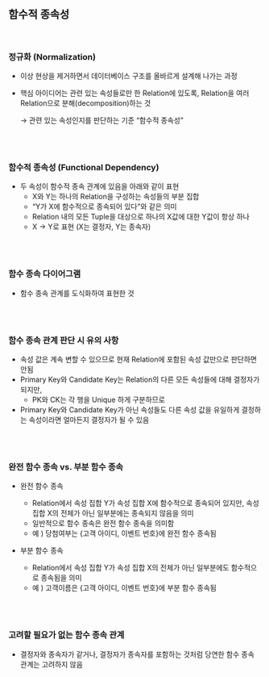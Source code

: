 ## 함수적 종속성

<br>

### 정규화 (Normalization)

- 이상 현상을 제거하면서 데이터베이스 구조를 올바르게 설계해 나가는 과정
- 핵심 아이디어는 관련 있는 속성들로만 한 Relation에 있도록, Relation을 여러 Relation으로 분해(decomposition)하는 것
    
    → 관련 있는 속성인지를 판단하는 기준 “함수적 종속성”
    
<br>
<br>

### 함수적 종속성 (Functional Dependency)

- 두 속성이 함수적 종속 관계에 있음을 아래와 같이 표현
    - X와 Y는 하나의 Relation을 구성하는 속성들의 부분 집합
    - “Y가 X에 함수적으로 종속되어 있다”와 같은 의미
    - Relation 내의 모든 Tuple을 대상으로 하나의 X값에 대한 Y값이 항상 하나
    - X → Y로 표현 (X는 결정자, Y는 종속자)
    
<br>
<br>

### 함수 종속 다이어그램

- 함수 종속 관계를 도식화하여 표현한 것
    
<br>
<br>

### 함수 종속 관계 판단 시 유의 사항

- 속성 값은 계속 변할 수 있으므로 현재 Relation에 포함된 속성 값만으로 판단하면 안됨
- Primary Key와 Candidate Key는 Relation의 다른 모든 속성들에 대해 결정자가 되지만,
    - PK와 CK는 각 행을 Unique 하게 구분하므로
- Primary Key와 Candidate Key가 아닌 속성들도 다른 속성 값을 유일하게 결정하는 속성이라면 얼마든지 결정자가 될 수 있음
    
<br>
<br>

### 완전 함수 종속 vs. 부분 함수 종속

- 완전 함수 종속
    - Relation에서 속성 집합 Y가 속성 집합 X에 함수적으로 종속되어 있지만, 속성 집합 X의 전체가 아닌 일부분에는 종속되지 않음을 의미
    - 일반적으로 함수 종속은 완전 함수 종속을 의미함
    - 예 ) 당첨여부는 {고객 아이디, 이벤트 번호}에 완전 함수 종속됨
    
- 부분 함수 종속
    - Relation에서 속성 집합 Y가 속성 집합 X의 전체가 아닌 일부분에도 함수적으로 종속됨을 의미
    - 예 ) 고객이름은 {고객 아이디, 이벤트 번호}에 부분 함수 종속됨
    
<br>
<br>

### 고려할 필요가 없는 함수 종속 관계

- 결정자와 종속자가 같거나, 결정자가 종속자를 포함하는 것처럼 당연한 함수 종속 관계는 고려하지 않음